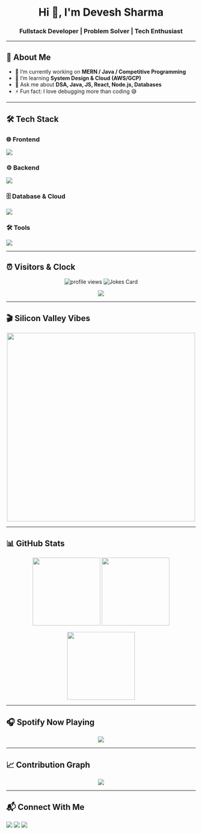 <!-- GitHub Profile README -->

<h1 align="center">Hi 👋, I'm Devesh Sharma</h1>
<h3 align="center">Fullstack Developer | Problem Solver | Tech Enthusiast</h3>

---

## 🚀 About Me  
- 🔭 I’m currently working on **MERN / Java / Competitive Programming**  
- 🌱 I’m learning **System Design & Cloud (AWS/GCP)**  
- 💬 Ask me about **DSA, Java, JS, React, Node.js, Databases**  
- ⚡ Fun fact: I love debugging more than coding 😅  

---

## 🛠️ Tech Stack

### 🌐 Frontend
<p align="left">
<img src="https://skillicons.dev/icons?i=html,css,js,react,redux,tailwind,bootstrap" />
</p>

### ⚙️ Backend
<p align="left">
<img src="https://skillicons.dev/icons?i=nodejs,express,java,cpp,python,php" />
</p>

### 🗄️ Database & Cloud
<p align="left">
<img src="https://skillicons.dev/icons?i=mysql,postgres,mongodb,firebase,redis,aws" />
</p>

### 🛠️ Tools
<p align="left">
<img src="https://skillicons.dev/icons?i=git,github,docker,postman,linux,vscode" />
</p>

---

## ⏰ Visitors & Clock  
<p align="center">
  <img src="https://komarev.com/ghpvc/?username=YOUR_USERNAME&style=for-the-badge" alt="profile views" />
  <img src="https://readme-jokes.vercel.app/api" alt="Jokes Card" />
</p>

<p align="center">
  <img src="https://profile-counter.glitch.me/YOUR_USERNAME/count.svg" />
</p>

---

## 🎬 Silicon Valley Vibes
<p align="center">
  <img src="https://media.giphy.com/media/l0MYC0LajbaPoEADu/giphy.gif" width="500" />
</p>

---

## 📊 GitHub Stats
<p align="center">
  <img src="https://github-readme-stats.vercel.app/api?username=YOUR_USERNAME&show_icons=true&theme=radical" height="180"/>
  <img src="https://github-readme-stats.vercel.app/api/top-langs/?username=YOUR_USERNAME&layout=compact&theme=radical" height="180"/>
</p>

<p align="center">
  <img src="https://github-readme-streak-stats.herokuapp.com/?user=YOUR_USERNAME&theme=radical" height="180"/>
</p>

---

## 🎧 Spotify Now Playing
<p align="center">
  <img src="https://spotify-github-profile.vercel.app/api/view?uid=YOUR_SPOTIFY_ID&cover_image=true&theme=default&show_offline=false&background_color=121212" />
</p>

---

## 📈 Contribution Graph
<p align="center">
  <img src="https://github-readme-activity-graph.vercel.app/graph?username=YOUR_USERNAME&theme=react-dark" />
</p>

---

## 📬 Connect With Me
<p align="left">
<a href="https://linkedin.com/in/YOUR_LINKEDIN"><img src="https://skillicons.dev/icons?i=linkedin" /></a>
<a href="mailto:YOUR_EMAIL"><img src="https://skillicons.dev/icons?i=gmail" /></a>
<a href="https://twitter.com/YOUR_TWITTER"><img src="https://skillicons.dev/icons?i=twitter" /></a>
</p>

